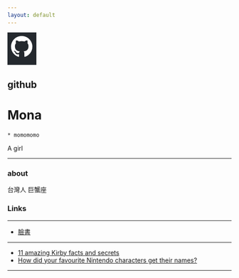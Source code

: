 ```yaml
---
layout: default
---
```


![github](2019-06-17_11h28_38.png)

## github
# Mona
    * momomomo

A girl

- - -

### about

台灣人 巨蟹座

### Links


- - -
* [臉書](https://www.facebook.com/profile.php?id=100000038168104)
- - -
 * [11 amazing Kirby facts and secrets](http://www.officialnintendomagazine.co.uk/41729/11-amazing-kirby-facts-and-secrets/)
 * [How did your favourite Nintendo characters get their names?](http://www.officialnintendomagazine.co.uk/42153/how-did-mario-get-his-name-and-the-origins-of-your-favourite-nintendo-stars/?page=6)
 

- - -

